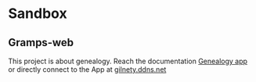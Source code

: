 # Sandbox

## Gramps-web

This project is about genealogy. 
Reach the documentation [Genealogy app](gramps/index.md) or directly
connect to the App at [gilnety.ddns.net](https://gilnety.ddns.net/)
